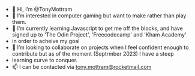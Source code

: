 - 👋 Hi, I’m @TonyMottram
- 👀 I’m interested in computer gaming but want to make rather than play them.
- 🌱 I’m currently learning Javascript to get me off the blocks, and have signed up to 'The Odin Project', 'Freecodecamp' and 'Kham Academy'
- in order to acheive my goal
- 💞️ I’m looking to collaborate on projects when I feel confident enough to contribute but as of the moment (Septrmber 2023) I have a steep
- learning curve to conquer.
- 📫 I can be contacted via tony.mottram@rocketmail.com

<!---
TonyMottram/TonyMottram is a ✨ special ✨ repository because its `README.md` (this file) appears on your GitHub profile.
You can click the Preview link to take a look at your changes.
--->
